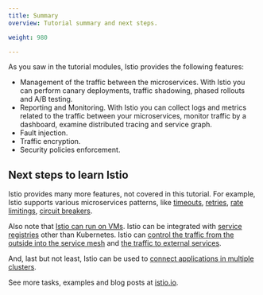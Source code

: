 ```yaml
---
title: Summary
overview: Tutorial summary and next steps.

weight: 980

---
```


As you saw in the tutorial modules, Istio provides the following features:

* Management of the traffic between the microservices. With Istio you can perform canary deployments,
traffic shadowing, phased rollouts and A/B testing.
* Reporting and Monitoring. With Istio you can collect logs and metrics related to the traffic between your
microservices, monitor traffic by a dashboard, examine distributed tracing and service graph.
* Fault injection.
* Traffic encryption.
* Security policies enforcement.

## Next steps to learn Istio

Istio provides many more features, not covered in this tutorial.
For example, Istio supports various microservices patterns, like
[timeouts](/docs/tasks/traffic-management/request-timeouts),
[retries](/docs/reference/config/istio.networking.v1alpha3/#HTTPRetry),
[rate limitings](/docs/tasks/policy-enforcement/rate-limiting/),
[circuit breakers](/docs/tasks/traffic-management/circuit-breaking).

Also note that [Istio can run on VMs](/docs/guides/integrating-vms).
Istio can be integrated with [service registries](/docs/setup/consul) other than Kubernetes.
Istio can [control the traffic from the outside into the service mesh](/docs/tasks/traffic-management/ingress)
and [the traffic to external services](/docs/tasks/traffic-management/egress).

And, last but not least, Istio can be used to
[connect applications in multiple clusters](/docs/setup/kubernetes/multicluster-install/).

See more tasks, examples and blog posts at [istio.io](/).

